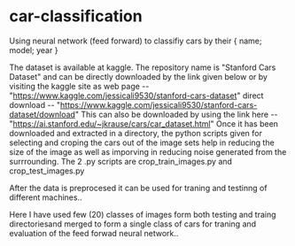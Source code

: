 # car-classification
Using neural network (feed forward) to classifiy cars by their { name; model; year }

The dataset is available at kaggle.
The repository name is "Stanford Cars Dataset" and can be directly downloaded by the link given below or by visiting the kaggle site as 
web page -- "https://www.kaggle.com/jessicali9530/stanford-cars-dataset"
direct download -- "https://www.kaggle.com/jessicali9530/stanford-cars-dataset/download" 
This can also be downloaded by using the link here -- "https://ai.stanford.edu/~jkrause/cars/car_dataset.html"
Once it has been downloaded and extracted in a directory, the python scripts given for selecting and croping the cars out of the image sets help in reducing the size of the image as well as imporving in reducing noise generated from the surrrounding.
The 2 .py scripts are crop_train_images.py and crop_test_images.py

After the data is preprocesed it can be used for traning and testinng of different machines..

Here I have used few (20) classes of images form both testing and traing directoriesand merged to form a single class of cars for traning and evaluation of the feed forwad neural network..

